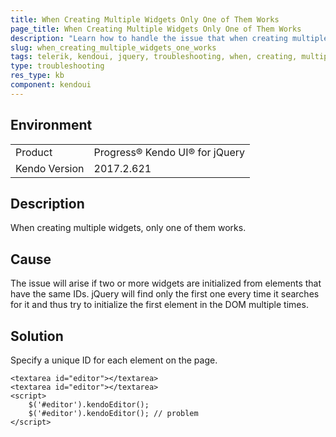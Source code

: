 ```yaml
---
title: When Creating Multiple Widgets Only One of Them Works
page_title: When Creating Multiple Widgets Only One of Them Works
description: "Learn how to handle the issue that when creating multiple widgets, only one of them works in Kendo UI for jQuery."
slug: when_creating_multiple_widgets_one_works
tags: telerik, kendoui, jquery, troubleshooting, when, creating, multiple, widgets, only, one, of, them, works
type: troubleshooting
res_type: kb
component: kendoui
---
```


## Environment

<table>
 <tr>
  <td>Product</td>
  <td>Progress® Kendo UI® for jQuery</td>
 </tr>
 <tr>
  <td>Kendo Version</td>
  <td>2017.2.621</td>
 </tr>
</table>

## Description 

When creating multiple widgets, only one of them works.

## Cause

The issue will arise if two or more widgets are initialized from elements that have the same IDs. jQuery will find only the first one every time it searches for it and thus try to initialize the first element in the DOM multiple times.

## Solution

Specify a unique ID for each element on the page.

	<textarea id="editor"></textarea>
	<textarea id="editor"></textarea>
	<script>
		$('#editor').kendoEditor();
		$('#editor').kendoEditor(); // problem
	</script>

